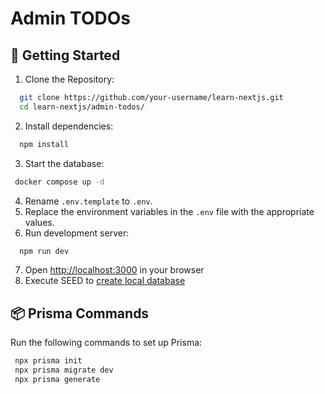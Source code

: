 # Admin TODOs

## 🚀 Getting Started

1. Clone the Repository:
```bash
  git clone https://github.com/your-username/learn-nextjs.git
  cd learn-nextjs/admin-todos/
```
2. Install dependencies:
```bash
  npm install
```
3. Start the database:
 ```bash
  docker compose up -d
 ```
4. Rename `.env.template` to `.env`.
5. Replace the environment variables in the `.env` file with the appropriate values.
6. Run development server:
```bash
  npm run dev
```
7. Open [http://localhost:3000](http://localhost:3000) in your browser
8. Execute SEED to [create local database](http://localhost:3000/api/seed)

## 📦 Prisma Commands

Run the following commands to set up Prisma:
   ```bash
    npx prisma init
    npx prisma migrate dev
    npx prisma generate
   ```
